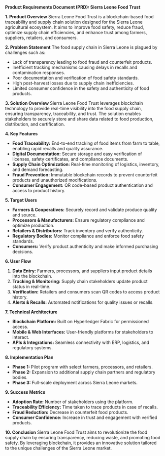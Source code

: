 **Product Requirements Document (PRD): Sierra Leone Food Trust**

**1\. Product Overview** Sierra Leone Food Trust is a blockchain-based food traceability and supply chain solution designed for the Sierra Leone agricultural ecosystem. It aims to improve food safety, reduce fraud, optimize supply chain efficiencies, and enhance trust among farmers, suppliers, retailers, and consumers.

**2\. Problem Statement** The food supply chain in Sierra Leone is plagued by challenges such as:

* Lack of transparency leading to food fraud and counterfeit products.  
* Inefficient tracking mechanisms causing delays in recalls and contamination responses.  
* Poor documentation and verification of food safety standards.  
* High post-harvest losses due to supply chain inefficiencies.  
* Limited consumer confidence in the safety and authenticity of food products.

**3\. Solution Overview** Sierra Leone Food Trust leverages blockchain technology to provide real-time visibility into the food supply chain, ensuring transparency, traceability, and trust. The solution enables stakeholders to securely store and share data related to food production, distribution, and certification.

**4\. Key Features**

* **Food Traceability:** End-to-end tracking of food items from farm to table, enabling rapid recalls and quality assurance.  
* **Digital Documentation:** Secure storage and easy verification of licenses, safety certificates, and compliance documents.  
* **Supply Chain Optimization:** Real-time monitoring of logistics, inventory, and demand forecasting.  
* **Fraud Prevention:** Immutable blockchain records to prevent counterfeit products and unauthorized modifications.  
* **Consumer Engagement:** QR code-based product authentication and access to product history.

**5\. Target Users**

* **Farmers & Cooperatives:** Securely record and validate produce quality and source.  
* **Processors & Manufacturers:** Ensure regulatory compliance and optimize production.  
* **Retailers & Distributors:** Track inventory and verify authenticity.  
* **Regulatory Bodies:** Monitor compliance and enforce food safety standards.  
* **Consumers:** Verify product authenticity and make informed purchasing decisions.

**6\. User Flow**

1. **Data Entry:** Farmers, processors, and suppliers input product details into the blockchain.  
2. **Tracking & Monitoring:** Supply chain stakeholders update product status in real-time.  
3. **Verification:** Retailers and consumers scan QR codes to access product history.  
4. **Alerts & Recalls:** Automated notifications for quality issues or recalls.

**7\. Technical Architecture**

* **Blockchain Platform:** Built on Hyperledger Fabric for permissioned access.  
* **Mobile & Web Interfaces:** User-friendly platforms for stakeholders to interact.  
* **APIs & Integrations:** Seamless connectivity with ERP, logistics, and regulatory systems.

**8\. Implementation Plan**

* **Phase 1:** Pilot program with select farmers, processors, and retailers.  
* **Phase 2:** Expansion to additional supply chain partners and regulatory bodies.  
* **Phase 3:** Full-scale deployment across Sierra Leone markets.

**9\. Success Metrics**

* **Adoption Rate:** Number of stakeholders using the platform.  
* **Traceability Efficiency:** Time taken to trace products in case of recalls.  
* **Fraud Reduction:** Decrease in counterfeit food products.  
* **Consumer Confidence:** Increase in trust and engagement with verified products.

**10\. Conclusion** Sierra Leone Food Trust aims to revolutionize the food supply chain by ensuring transparency, reducing waste, and promoting food safety. By leveraging blockchain, it provides an innovative solution tailored to the unique challenges of the Sierra Leone market.

